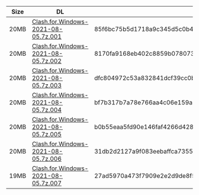 |    Size   |     DL  | sha512sum |
|  ---  |  ---  |  ---  |
| 20MB | [Clash.for.Windows-2021-08-05.7z.001](https://cdn.jsdelivr.net/gh/appleians/cfw_m1@main/Clash.for.Windows-2021-08-05.7z.001) | 85f6bc75b5d1718a9c345d5c0b42b919939a9b2af47c91502e1045b7e6a68a28486b44460f493360a4aa68f059749436aeeefa5eb2b45a2d696dd7cae87f9c80 |
| 20MB | [Clash.for.Windows-2021-08-05.7z.002](https://cdn.jsdelivr.net/gh/appleians/cfw_m1@main/Clash.for.Windows-2021-08-05.7z.002) | 8170fa9168eb402c8859b078073aeb9f237912ea370ebc5f9e3437d3f47d5c89ac65f60e2bbfa53047cc542315ddd43918ab2e4bc7a576bddcc33fe1e503180c |
| 20MB | [Clash.for.Windows-2021-08-05.7z.003](https://cdn.jsdelivr.net/gh/appleians/cfw_m1@main/Clash.for.Windows-2021-08-05.7z.003) | dfc804972c53a832841dcf39cc0b767fed509705c6aa42b886b2aaaf603641d2dab8cf58f209bb81168777a5924a7a52536039509ee8cc049c7e78c1aec9cf43 |
| 20MB | [Clash.for.Windows-2021-08-05.7z.004](https://cdn.jsdelivr.net/gh/appleians/cfw_m1@main/Clash.for.Windows-2021-08-05.7z.004) | bf7b317b7a78e766aa4c06e159a009248954f9d580f7da732dfb6db969fcb2ed544be801148067b194f20e49d21e6f0778b87fda2a4b1353fff894bc2e54865c |
| 20MB | [Clash.for.Windows-2021-08-05.7z.005](https://cdn.jsdelivr.net/gh/appleians/cfw_m1@main/Clash.for.Windows-2021-08-05.7z.005) | b0b55eaa5fd90e146faf4266d428fef96d4807fac82233bdc255a19c7070e454a412cc720b43285e1ac42a1bef23cfd31d5ae9b6fe9f069fbd23c85e6e33bd77 |
| 20MB | [Clash.for.Windows-2021-08-05.7z.006](https://cdn.jsdelivr.net/gh/appleians/cfw_m1@main/Clash.for.Windows-2021-08-05.7z.006) | 31db2d2127a9f083eebaffca735592d4814defbfc1343f959f75cb5b2cffd267072662acd09cfab583bfbf8eb44ee56c6a7d083ce8370548ca7ea03bb70e80ef |
| 19MB | [Clash.for.Windows-2021-08-05.7z.007](https://cdn.jsdelivr.net/gh/appleians/cfw_m1@main/Clash.for.Windows-2021-08-05.7z.007) | 27ad5970a473f7909e2e2d9de8f5a176db869cec500bdddcfe32515a64fa7dba019a2cf1e2b85263a4ee2292f535cbc93227ba195daafae55215dbc0441dc748 |
